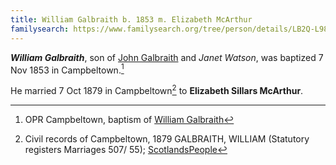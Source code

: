 ```yaml
---
title: William Galbraith b. 1853 m. Elizabeth McArthur
familysearch: https://www.familysearch.org/tree/person/details/LB2Q-L98
---
```

***William Galbraith***, son of [John Galbraith](galbraith-john-1804.md) and *Janet Watson*, was baptized 7 Nov 1853 in Campbeltown.[^birth]

He married 7 Oct 1879 in Campbeltown[^marriage] to **Elizabeth Sillars McArthur**.



[^birth]: OPR Campbeltown, baptism of [William Galbraith](/sources/opr-campbeltown-births.md#1853-11-07-william-galbraith)

[^marriage]: Civil records of Campbeltown, 1879 GALBRAITH, WILLIAM (Statutory registers Marriages 507/ 55); [ScotlandsPeople](https://www.scotlandspeople.gov.uk/view-image/nrs_stat_marriages/9747677)










